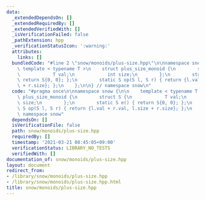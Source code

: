 ```yaml
---
data:
  _extendedDependsOn: []
  _extendedRequiredBy: []
  _extendedVerifiedWith: []
  _isVerificationFailed: false
  _pathExtension: hpp
  _verificationStatusIcon: ':warning:'
  attributes:
    links: []
  bundledCode: "#line 2 \"snow/monoids/plus-size.hpp\"\n\nnamespace snow {\n\n   \
    \ template < typename T >\n    struct plus_size_monoid {\n        struct S {\n\
    \            T val;\n            int size;\n        };\n        static S e() {\
    \ return S{0, 0}; };\n        static S op(S l, S r) { return {l.val + r.val, l.size\
    \ + r.size}; };\n    };\n\n} // namespace snow\n"
  code: "#pragma once\n\nnamespace snow {\n\n    template < typename T >\n    struct\
    \ plus_size_monoid {\n        struct S {\n            T val;\n            int\
    \ size;\n        };\n        static S e() { return S{0, 0}; };\n        static\
    \ S op(S l, S r) { return {l.val + r.val, l.size + r.size}; };\n    };\n\n} //\
    \ namespace snow"
  dependsOn: []
  isVerificationFile: false
  path: snow/monoids/plus-size.hpp
  requiredBy: []
  timestamp: '2021-03-21 08:45:05+09:00'
  verificationStatus: LIBRARY_NO_TESTS
  verifiedWith: []
documentation_of: snow/monoids/plus-size.hpp
layout: document
redirect_from:
- /library/snow/monoids/plus-size.hpp
- /library/snow/monoids/plus-size.hpp.html
title: snow/monoids/plus-size.hpp
---
```

